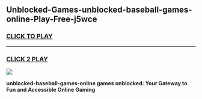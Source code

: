 
## Unblocked-Games-unblocked-baseball-games-online-Play-Free-j5wce
<h3>
<a href="https://premium76.site?title=unblocked-baseball-games-online&ref=21A">CLICK TO PLAY</a></h3>
<hr>

<h3>
<a href="https://premium76.site?title=unblocked-baseball-games-online&ref=21A">CLICK 2 PLAY</a>
  
</h3>

<a href="https://premium76.site?title=unblocked-baseball-games-online&ref=21A"><img src="https://clearcache.store/games.png"></a>


**unblocked-baseball-games-online games unblocked: Your Gateway to Fun and Accessible Online Gaming**
